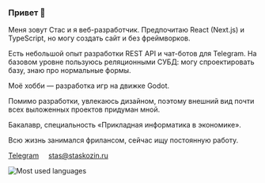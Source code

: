 ### Привет 👋

Меня зовут Стас и я веб-разработчик. Предпочитаю React (Next.js) и TypeScript, но могу создать сайт и без фреймворков.

Есть небольшой опыт разработки REST API и чат-ботов для Telegram. На базовом уровне пользуюсь реляционными СУБД: могу спроектировать базу, знаю про нормальные формы.

Моё хобби — разработка игр на движке Godot.

Помимо разработки, увлекаюсь дизайном, поэтому внешний вид почти всех выложенных проектов придуман мной.

Бакалавр, специальность «Прикладная информатика в экономике».

Всю жизнь занимался фрилансом, сейчас ищу постоянную работу.

[Telegram](https://t.me/staskozin)     [stas@staskozin.ru](mailto:stas@staskozin.ru)

<picture>
  <source media="(prefers-color-scheme: dark)" srcset="https://github-readme-stats.vercel.app/api/top-langs/?username=staskozin&layout=compact&theme=city_lights">
  <source media="(prefers-color-scheme: light)" srcset="https://github-readme-stats.vercel.app/api/top-langs/?username=staskozin&layout=compact">
  <img alt="Most used languages" src="https://github-readme-stats.vercel.app/api/top-langs/?username=staskozin&layout=compact">
</picture>
